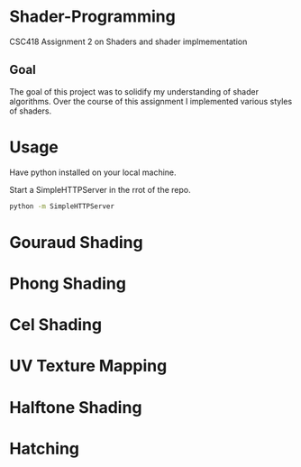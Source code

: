 # Shader-Programming
CSC418 Assignment 2 on Shaders and shader implmementation

## Goal 

The goal of this project was to solidify my understanding of shader algorithms. Over the course of this assignment I implemented 
various styles of shaders.

# Usage 
Have python installed on your local machine.

Start a SimpleHTTPServer in the rrot of the repo.
```sh
python -m SimpleHTTPServer
```

# Gouraud Shading
# Phong Shading
# Cel Shading
# UV Texture Mapping
# Halftone Shading
# Hatching
